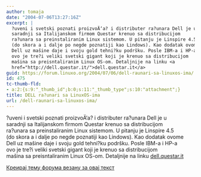 ```yaml
---
author: tomaja
date: "2004-07-06T13:27:16Z"
excerpt: |
  ?uveni i svetski poznati proizvoÄ‘a? i distributer ra?unara Dell je u
  saradnji sa Italijanskom firmom Questar krenuo sa distribucijom
  ra?unara sa preinstaliranim Linux sistemom. U pitanju je Linspire 4.5
  (do skora a i dalje po negde poznatiji kao Lindows). Kao dodatak ovome
  Dell uz mašine daje i svoju gold tehni?ku podršku. Posle IBM-a i HP-a
  ovo je tre?i veliki svetski gigant koji je krenuo sa distribucijom
  mašina sa preisntaliranim Linux OS-om. Detaljnije na linku <a
  href="http://dell.questar.it/">dell.questar.it</a>
guid: https://forum.linuxo.org/2004/07/06/dell-raunari-sa-linuxos-ima/
id: 475
tc-thumb-fld:
- a:2:{s:9:"_thumb_id";b:0;s:11:"_thumb_type";s:10:"attachment";}
title: DELL ra?unari sa LinuxOS-ima
url: /dell-raunari-sa-linuxos-ima/
---
```

?uveni i svetski poznati proizvoÄ‘a? i distributer ra?unara Dell je u  
saradnji sa Italijanskom firmom Questar krenuo sa distribucijom  
ra?unara sa preinstaliranim Linux sistemom. U pitanju je Linspire 4.5  
(do skora a i dalje po negde poznatiji kao Lindows). Kao dodatak ovome  
Dell uz mašine daje i svoju gold tehni?ku podršku. Posle IBM-a i HP-a  
ovo je tre?i veliki svetski gigant koji je krenuo sa distribucijom  
mašina sa preisntaliranim Linux OS-om. Detaljnije na linku [dell.questar.it](http://dell.questar.it/)<!--break-->

[Креирај тему форума везану за овај текст](https://linuxo.org/nova-tema-na-forumu/?se_pid=475)
